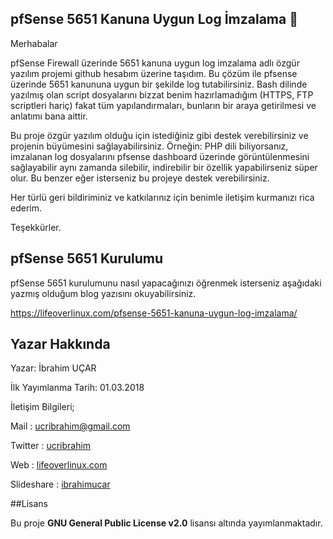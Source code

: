 ## pfSense 5651 Kanuna Uygun Log İmzalama  :penguin:

Merhabalar

pfSense Firewall üzerinde 5651 kanuna uygun log imzalama adlı özgür yazılım projemi github hesabım üzerine taşıdım. Bu çözüm ile pfsense üzerinde 5651 kanununa uygun bir şekilde log tutabilirsiniz. Bash dilinde yazılmış olan script dosyalarını bizzat benim hazırlamadığım (HTTPS, FTP scriptleri hariç) fakat tüm yapılandırmaları, bunların bir araya getirilmesi ve anlatımı bana aittir.

Bu proje özgür yazılım olduğu için istediğiniz gibi destek verebilirsiniz ve projenin büyümesini sağlayabilirsiniz. Örneğin: PHP dili biliyorsanız, imzalanan log dosyalarını pfsense dashboard üzerinde görüntülenmesini sağlayabilir aynı zamanda silebilir, indirebilir bir özellik yapabilirseniz süper olur. Bu benzer eğer isterseniz bu projeye destek verebilirsiniz.

Her türlü geri bildiriminiz ve katkılarınız için benimle iletişim kurmanızı rica ederim.

Teşekkürler.




## pfSense 5651 Kurulumu

pfSense 5651 kurulumunu nasıl yapacağınızı öğrenmek isterseniz aşağıdaki yazmış olduğum blog yazısını okuyabilirsiniz.

https://lifeoverlinux.com/pfsense-5651-kanuna-uygun-log-imzalama/



## Yazar Hakkında

Yazar: İbrahim UÇAR

İlk Yayımlanma Tarih: 01.03.2018

İletişim Bilgileri;

Mail : [ucribrahim@gmail.com](ucribrahim@gmail.com)

Twitter : [ucribrahim](twitter.com/ucribrahim)

Web : [lifeoverlinux.com](https://lifeoverlinux.com)

Slideshare : [ibrahimucar](https://www.slideshare.net/ibrahimucar39545464)


##Lisans

Bu proje **GNU General Public License v2.0** lisansı altında yayımlanmaktadır.
